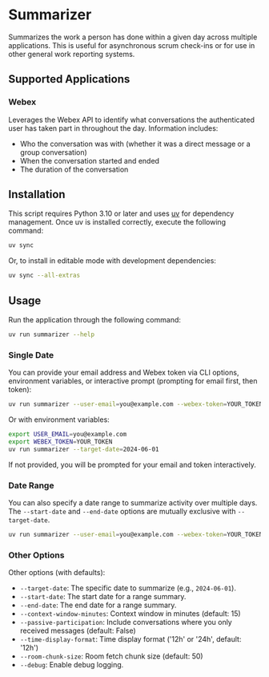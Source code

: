 # Summarizer

Summarizes the work a person has done within a given day across multiple applications. This is useful for asynchronous scrum check-ins or for use in other general work reporting systems.

## Supported Applications

### Webex

Leverages the Webex API to identify what conversations the authenticated user has taken part in throughout the day. Information includes:

- Who the conversation was with (whether it was a direct message or a group conversation)
- When the conversation started and ended
- The duration of the conversation

## Installation

This script requires Python 3.10 or later and uses [uv](https://github.com/astral-sh/uv) for dependency management. Once uv is installed correctly, execute the following command:

```bash
uv sync
```

Or, to install in editable mode with development dependencies:

```bash
uv sync --all-extras
```

## Usage

Run the application through the following command:

```bash
uv run summarizer --help
```

### Single Date

You can provide your email address and Webex token via CLI options, environment variables, or interactive prompt (prompting for email first, then token):

```bash
uv run summarizer --user-email=you@example.com --webex-token=YOUR_TOKEN --target-date=2024-06-01
```

Or with environment variables:

```bash
export USER_EMAIL=you@example.com
export WEBEX_TOKEN=YOUR_TOKEN
uv run summarizer --target-date=2024-06-01
```

If not provided, you will be prompted for your email and token interactively.

### Date Range

You can also specify a date range to summarize activity over multiple days. The `--start-date` and `--end-date` options are mutually exclusive with `--target-date`.

```bash
uv run summarizer --user-email=you@example.com --webex-token=YOUR_TOKEN --start-date=2024-06-01 --end-date=2024-06-03
```

### Other Options

Other options (with defaults):

- `--target-date`: The specific date to summarize (e.g., `2024-06-01`).
- `--start-date`: The start date for a range summary.
- `--end-date`: The end date for a range summary.
- `--context-window-minutes`: Context window in minutes (default: 15)
- `--passive-participation`: Include conversations where you only received messages (default: False)
- `--time-display-format`: Time display format ('12h' or '24h', default: '12h')
- `--room-chunk-size`: Room fetch chunk size (default: 50)
- `--debug`: Enable debug logging.
